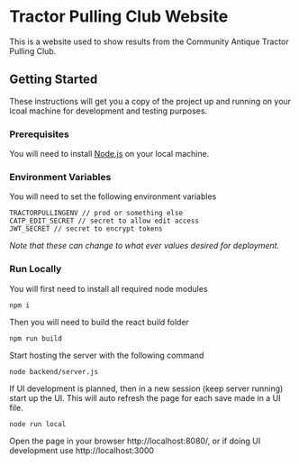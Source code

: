 # Tractor Pulling Club Website

This is a website used to show results from the Community Antique Tractor Pulling Club.

## Getting Started

These instructions will get you a copy of the project up and running on your lcoal machine for development and testing purposes.

### Prerequisites

You will need to install [Node.js](https://nodejs.org/en/download/) on your local machine.

### Environment Variables

You will need to set the following environment variables

```
TRACTORPULLINGENV // prod or something else
CATP_EDIT_SECRET // secret to allow edit access
JWT_SECRET // secret to encrypt tokens
```

_Note that these can change to what ever values desired for deployment._

### Run Locally

You will first need to install all required node modules

```
npm i
```

Then you will need to build the react build folder

```
npm run build
```

Start hosting the server with the following command

```
node backend/server.js
```

If UI development is planned, then in a new session (keep server running) start up the UI. This will auto refresh the page for each save made in a UI file.

```
node run local
```

Open the page in your browser http://localhost:8080/, or if doing UI development use http://localhost:3000
